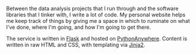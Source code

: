 Between the data analysis projects that I run through and the software libraries that I tinker with, I write a lot of
 code. My personal website helps me keep track of things by giving me a space in which to ruminate on what I've done,
  where I'm going, and how I'm going to get there.

The service is written in [Flask](http://flask.pocoo.org/) and hosted on [PythonAnywhere](https://www.pythonanywhere.com). Content is written in raw HTML and CSS, with templating via [Jinja2](http://jinja.pocoo.org/docs/dev/).
